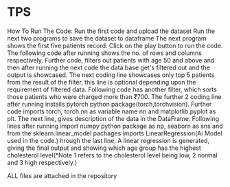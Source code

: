 # TPS

How To Run The Code:
Run the first code and upload the dataset
Run the next two programs to save the dataset to dataframe
The next program shows the first five patients record. Click on the play button to run the code.
The following code after running shows the no. of rows and columns respectively.
Further code, filters out patients with age 50 and above and then after running the next code the data base get's filtered out and the output is showcased.
The next coding line showcases only top 5 patients from the result of the filter, this line is optional depending upon the requirement of filtered data.
Following code has another filter, which sorts those patients who were charged more than ₹700.
The further 2 coding line after running installs pytorch python package(torch,torchvision).
Further code imports torch, torch.nn as variable name nn and matplotlib.pyplot as plt.
The next line, gives description of the data in the DataFrame.
Following lines after running import numpy python package as np, seaborn as sns and from the sklearn.linear_model pachages imports LinearRegression(Ai Model used in the code.)
hrough the last line, A linear regression  is generated, giving the final output and showing which age group has the highest cholesterol level(*Note 1 refers to the cholesterol level being low, 2 normal and 3 high respectively.)


ALL files are attached in the repository

